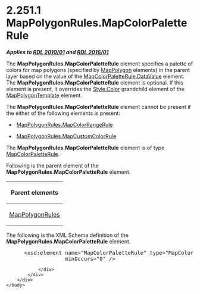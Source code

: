 <html dir="LTR" xmlns:mshelp="http://msdn.microsoft.com/mshelp" xmlns:ddue="http://ddue.schemas.microsoft.com/authoring/2003/5" xmlns:xlink="http://www.w3.org/1999/xlink" xmlns:tool="http://www.microsoft.com/tooltip">
    <head>
        <meta http-equiv="Content-Type" content="text/html; CHARSET=utf-8"></meta>
        <meta name="save" content="history"></meta>
        <title>2.251.1 MapPolygonRules.MapColorPaletteRule</title>
        <xml>
            <mshelp:toctitle title="2.251.1 MapPolygonRules.MapColorPaletteRule"></mshelp:toctitle>
            <mshelp:rltitle title="[MS-RDL]: MapPolygonRules.MapColorPaletteRule"></mshelp:rltitle>
            <mshelp:keyword index="A" term="ba673c97-f032-43e1-8098-94dea428bf78"></mshelp:keyword>
            <mshelp:attr name="DCSext.ContentType" value="open specification"></mshelp:attr>
            <mshelp:attr name="AssetID" value="ba673c97-f032-43e1-8098-94dea428bf78"></mshelp:attr>
            <mshelp:attr name="TopicType" value="kbRef"></mshelp:attr>
            <mshelp:attr name="DCSext.Title" value="[MS-RDL]: MapPolygonRules.MapColorPaletteRule" />
        </xml>
    </head>
    <body>
        <div id="header">
            <h1 class="heading">2.251.1 MapPolygonRules.MapColorPaletteRule</h1>
        </div>
        <div id="mainSection">
            <div id="mainBody">
                <div id="allHistory" class="saveHistory"></div>
                <div id="sectionSection0" class="section" name="collapseableSection">
                    

<p><b><i>Applies to </i></b><a href="3428e690-a348-4ec7-8a6a-8efb42d2cdee.html"><b><i>RDL 2010/01</i></b></a><b><i>
and </i></b><a href="52ce3983-2bfc-4e72-9359-42aaf5fe4509.html"><b><i>RDL 2016/01</i></b></a></p>

<p>The <b>MapPolygonRules.MapColorPaletteRule</b> element
specifies a palette of colors for map polygons (specified by <a href="3ee27e43-26a2-4f27-9a31-d97e374d8633.html">MapPolygon</a> elements) in
the parent layer based on the value of the <a href="280f0d27-5e51-4bb7-b9dd-395ad86860bf.html">MapColorPaletteRule.DataValue</a>
element. The <b>MapPolygonRules.MapColorPaletteRule</b> element is optional. If
this element is present, it overrides the <a href="7911c883-f314-41d9-9136-02e8a26279ad.html">Style.Color</a> grandchild
element of the <a href="1b048418-d7ff-4c51-b08e-30ab8d5a63c5.html">MapPolygonTemplate</a>
element. </p>

<p>The <b>MapPolygonRules.MapColorPaletteRule</b> element
cannot be present if the either of the following elements is present:</p>

<ul><li><p><span><span> 
</span></span> <a href="8823ebf2-b026-490e-b9b3-6ae8b6bacd6f.html">MapPolygonRules.MapColorRangeRule</a></p>

</li><li><p><span><span> 
</span></span> <a href="eae48e46-4994-40f8-81bc-6f968df74336.html">MapPolygonRules.MapCustomColorRule</a></p>

</li></ul><p>The <b>MapPolygonRules.MapColorPaletteRule</b> element is of
type <a href="c83dbba7-3a8d-42df-9db1-a627b4ea095e.html">MapColorPaletteRule</a>.</p>

<p>Following is the parent element of the <b>MapPolygonRules.MapColorPaletteRule</b>
element.</p>

<table>
 <thead>
  <tr>
   <th>
   <p>Parent elements</p>
   </th>
  </tr>
 </thead>
 <tr>
  <td>
  <p><a href="77b58882-2976-42cd-9e7a-aca2c6ee0139.html">MapPolygonRules</a></p>
  </td>
 </tr>
</table>

<p>The following is the XML Schema definition of the <b>MapPolygonRules.MapColorPaletteRule</b>
element.           </p>

<dl>
<dd>
<div><pre> &lt;xsd:element name=&quot;MapColorPaletteRule&quot; type=&quot;MapColorPaletteRuleType&quot; 
              minOccurs=&quot;0&quot; /&gt;
</pre></div>
</dd></dl>


                </div>
            </div>
        </div>
    </body>
</html>